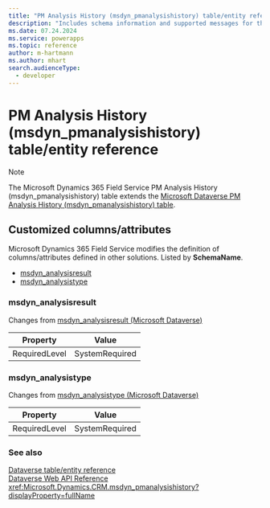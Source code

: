 ```yaml
---
title: "PM Analysis History (msdyn_pmanalysishistory) table/entity reference (Microsoft Dynamics 365 Field Service)"
description: "Includes schema information and supported messages for the PM Analysis History (msdyn_pmanalysishistory) table/entity with Microsoft Dynamics 365 Field Service."
ms.date: 07.24.2024
ms.service: powerapps
ms.topic: reference
author: m-hartmann
ms.author: mhart
search.audienceType: 
  - developer
---
```


# PM Analysis History (msdyn_pmanalysishistory) table/entity reference



> [!NOTE]
> The Microsoft Dynamics 365 Field Service PM Analysis History (msdyn_pmanalysishistory) table extends the [Microsoft Dataverse PM Analysis History (msdyn_pmanalysishistory) table](/power-apps/developer/data-platform/reference/entities/msdyn_pmanalysishistory).



## Customized columns/attributes

Microsoft Dynamics 365 Field Service modifies the definition of columns/attributes defined in other solutions. Listed by **SchemaName**.

- [msdyn_analysisresult](#BKMK_msdyn_analysisresult)
- [msdyn_analysistype](#BKMK_msdyn_analysistype)

### <a name="BKMK_msdyn_analysisresult"></a> msdyn_analysisresult

Changes from [msdyn_analysisresult (Microsoft Dataverse)](/power-apps/developer/data-platform/reference/entities/msdyn_pmanalysishistory#BKMK_msdyn_analysisresult)

|Property|Value|
|---|---|
|RequiredLevel|SystemRequired|


### <a name="BKMK_msdyn_analysistype"></a> msdyn_analysistype

Changes from [msdyn_analysistype (Microsoft Dataverse)](/power-apps/developer/data-platform/reference/entities/msdyn_pmanalysishistory#BKMK_msdyn_analysistype)

|Property|Value|
|---|---|
|RequiredLevel|SystemRequired|




### See also

[Dataverse table/entity reference](../about-entity-reference.md)  
[Dataverse Web API Reference](/power-apps/developer/data-platform/webapi/reference/about)   
<xref:Microsoft.Dynamics.CRM.msdyn_pmanalysishistory?displayProperty=fullName>
